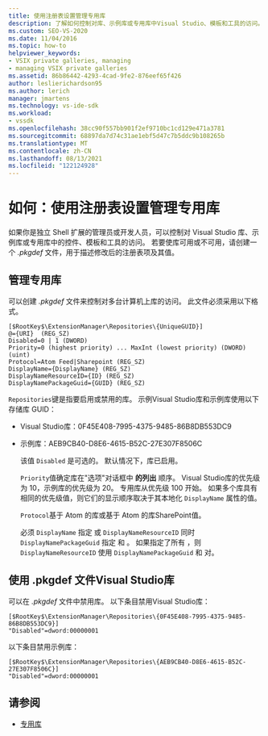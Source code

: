 ```yaml
---
title: 使用注册表设置管理专用库
description: 了解如何控制对库、示例库或专用库中Visual Studio、模板和工具的访问。
ms.custom: SEO-VS-2020
ms.date: 11/04/2016
ms.topic: how-to
helpviewer_keywords:
- VSIX private galleries, managing
- managing VSIX private galleries
ms.assetid: 86b86442-4293-4cad-9fe2-876eef65f426
author: leslierichardson95
ms.author: lerich
manager: jmartens
ms.technology: vs-ide-sdk
ms.workload:
- vssdk
ms.openlocfilehash: 38cc90f557bb901f2ef9710bc1cd129e471a3781
ms.sourcegitcommit: 68897da7d74c31ae1ebf5d47c7b5ddc9b108265b
ms.translationtype: MT
ms.contentlocale: zh-CN
ms.lasthandoff: 08/13/2021
ms.locfileid: "122124928"
---
```

# <a name="how-to-manage-a-private-gallery-by-using-registry-settings"></a>如何：使用注册表设置管理专用库
如果你是独立 Shell 扩展的管理员或开发人员，可以控制对 Visual Studio 库、示例库或专用库中的控件、模板和工具的访问。 若要使库可用或不可用，请创建一个 *.pkgdef* 文件，用于描述修改后的注册表项及其值。

## <a name="manage-private-galleries"></a>管理专用库
 可以创建 *.pkgdef* 文件来控制对多台计算机上库的访问。 此文件必须采用以下格式。

```
[$RootKey$\ExtensionManager\Repositories\{UniqueGUID}]
@={URI}  (REG_SZ)
Disabled=0 | 1 (DWORD)
Priority=0 (highest priority) ... MaxInt (lowest priority) (DWORD) (uint)
Protocol=Atom Feed|Sharepoint (REG_SZ)
DisplayName={DisplayName} (REG_SZ)
DisplayNameResourceID={ID} (REG_SZ)
DisplayNamePackageGuid={GUID} (REG_SZ)

```

 `Repositories`键是指要启用或禁用的库。 示例Visual Studio库和示例库使用以下存储库 GUID：

- Visual Studio库：0F45E408-7995-4375-9485-86B8DB553DC9

- 示例库：AEB9CB40-D8E6-4615-B52C-27E307F8506C

  该值 `Disabled` 是可选的。 默认情况下，库已启用。

  `Priority`值确定库在"选项"对话框中 **的列出** 顺序。 Visual Studio库的优先级为 10，示例库的优先级为 20。 专用库从优先级 100 开始。 如果多个库具有相同的优先级值，则它们的显示顺序取决于其本地化 `DisplayName` 属性的值。

  `Protocol`基于 Atom 的库或基于 Atom 的库SharePoint值。

  必须 `DisplayName` 指定 或 `DisplayNameResourceID` 同时 `DisplayNamePackageGuid` 指定 和 。 如果指定了所有 ，则 `DisplayNameResourceID` 使用 `DisplayNamePackageGuid` 和 对。

## <a name="disable-the-visual-studio-gallery-using-a-pkgdef-file"></a>使用 .pkgdef 文件Visual Studio库
 可以在 *.pkgdef* 文件中禁用库。 以下条目禁用Visual Studio库：

```
[$RootKey$\ExtensionManager\Repositories\{0F45E408-7995-4375-9485-86B8DB553DC9}]
"Disabled"=dword:00000001

```

 以下条目禁用示例库：

```
[$RootKey$\ExtensionManager\Repositories\{AEB9CB40-D8E6-4615-B52C-27E307F8506C}]
"Disabled"=dword:00000001

```

## <a name="see-also"></a>请参阅
- [专用库](../extensibility/private-galleries.md)
